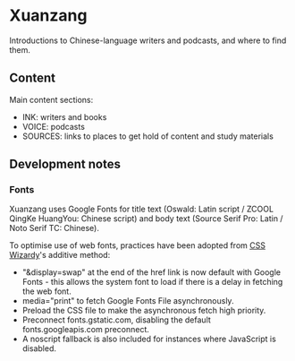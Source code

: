 # Xuanzang

Introductions to Chinese-language writers and podcasts, and where to find them.

## Content

Main content sections:

- INK: writers and books
- VOICE: podcasts
- SOURCES: links to places to get hold of content and study materials

## Development notes

### Fonts

Xuanzang uses Google Fonts for title text (Oswald: Latin script / ZCOOL QingKe HuangYou: Chinese script) and body text (Source Serif Pro: Latin / Noto Serif TC: Chinese).

To optimise use of web fonts, practices have been adopted from [CSS Wizardy](https://csswizardry.com/2020/05/the-fastest-google-fonts/)'s additive method:

- "&display=swap" at the end of the href link is now default with Google Fonts - this allows the system font to load if there is a delay in fetching the web font.
- media="print" to fetch Google Fonts File asynchronously.
- Preload the CSS file to make the asynchronous fetch high priority.
- Preconnect fonts.gstatic.com, disabling the default fonts.googleapis.com preconnect.
- A noscript fallback is also included for instances where JavaScript is disabled.
